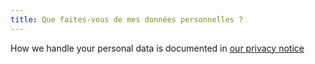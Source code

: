 ```yaml
---
title: Que faites-vous de mes données personnelles ?
---
```


How we handle your personal data is documented in [our privacy notice][1]

[1]: /docs/various/privacy/
